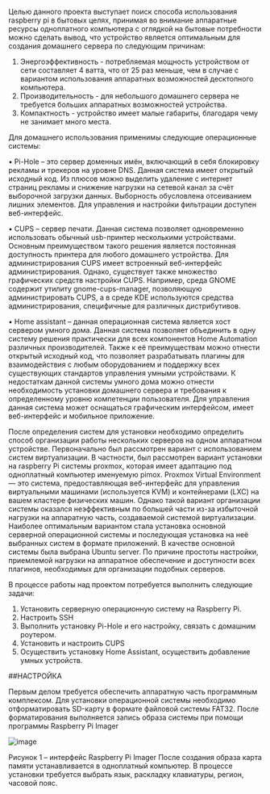 Целью данного проекта выступает поиск способа использования raspberry pi в бытовых целях, принимая во внимание аппаратные ресурсы одноплатного компьютера с оглядкой на бытовые потребности можно сделать вывод, что устройство является оптимальным для создания домашнего сервера по следующим причинам:
1) Энергоэффективность - потребляемая мощность устройством от сети составляет 4 ватта, что от 25 раз меньше, чем в случае с вариантом использования аппаратных возможностей десктопного компьютера.
2) Производительность - для небольшого домашнего сервера не требуется больших аппаратных возможностей устройства.
3) Компактность - устройство имеет малые габариты, благодаря чему не занимает много места.
 
Для домашнего использования применимы следующие операционные системы:

• Pi-Hole – это сервер доменных имён, включающий в себя блокировку рекламы и трекеров на уровне DNS. Данная система имеет открытый исходный код. Из плюсов можно выделить удаление с интернет страниц рекламы и снижение нагрузки на сетевой канал за счёт выборочной загрузки данных. Выборность обусловлена отсеиванием лишних элементов. Для управления и настройки фильтрации доступен веб-интерфейс.

• CUPS – сервер печати. Данная система позволяет одновременно использовать обычный usb-принтер несколькими устройствами. Основным преимуществом такого решения является постоянная доступность принтера для любого домашнего устройства. Для администрирования CUPS имеет встроенный веб-интерфейс администрирования. Однако, существует также множество графических средств настройки CUPS. Например, среда GNOME содержит утилиту gnome-cups-manager, позволяющую администрировать CUPS, а в среде KDE используются средства администрирования, специфичные для различных дистрибутивов.

• Home assistant – данная операционная система является хост сервером умного дома. Данная система позволяет объединить в одну систему решения практически для всех компонентов Home Automation различных производителей. Также к её преимуществам можно отнести открытый исходный код, что позволяет разрабатывать плагины для взаимодействия с любым оборудованием и поддержку всех существующих стандартов управления умными устройствами. К недостаткам данной системы умного дома можно отнести необходимость установки домашнего сервера и требования к определенному уровню компетенции пользователя. Для управления данная система может оснащаться графическим интерфейсом, имеет веб-интерфейс и мобильное приложение.

После определения систем для установки необходимо определить способ организации работы нескольких серверов на одном аппаратном устройстве. Первоначально был рассмотрен вариант с использованием систем виртуализации. В частности, был рассмотрен вариант установки на raspberry Pi системы proxmox, которая имеет адаптацию под одноплатный компьютер именуемую pimox.
	Proxmox Virtual Environment — это система, предоставляющая веб-интерфейс для управления виртуальными машинами (используется KVM) и контейнерами (LXC) на вашем кластере физических машин.
Однако такой вариант организации системы оказался неэффективным по большей части из-за избыточной нагрузки на аппаратную часть, создаваемой системой виртуализации.
	Наиболее оптимальным вариантом стала установка основной серверной операционной системы и последующая установка на неё выбранных систем в формате приложений. В качестве основной системы была выбрана Ubuntu server. По причине простоты настройки, приемлемой нагрузки на аппаратное обеспечение и доступности всех плагинов, необходимых для организации подобных серверов.

В процессе работы над проектом потребуется выполнить следующие задачи:

1) Установить серверную операционную систему на Raspberry Pi.
2) Настроить SSH
3) Выполнить установку Pi-Hole и его настройку, связать с домашним роутером.
4) Установить и настроить CUPS
5) Осуществить установку Home Assistant, осуществить добавление умных устройств.

##НАСТРОЙКА


Первым делом требуется обеспечить аппаратную часть программным комплексом. Для установки операционной системы необходимо отформатировать SD-карту в формате файловой системы FAT32.
После форматирования выполняется запись образа системы при помощи программы Raspberry Pi Imager
 

![image](https://user-images.githubusercontent.com/41922095/153766633-55475a40-9707-4ca8-ba19-3e9729252cde.png)

Рисунок 1 – интерфейс Raspberry Pi Imager
После создания образа карта памяти устанавливается в одноплатный компьютер. В процессе установки требуется выбрать язык, раскладку клавиатуры, регион, часовой пояс.

